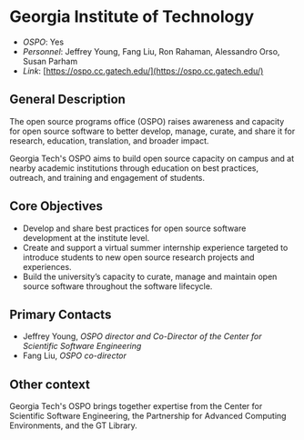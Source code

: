 # Georgia Institute of Technology

- *OSPO*: Yes
- *Personnel*: Jeffrey Young, Fang Liu, Ron Rahaman, Alessandro Orso, Susan Parham
- *Link*: [https://ospo.cc.gatech.edu/](https://ospo.cc.gatech.edu/)

## General Description

The open source programs office (OSPO) raises awareness and capacity for open source software to better develop, manage, curate, and share it for research, education, translation, and broader impact.

Georgia Tech's OSPO aims to build open source capacity on campus and at nearby academic institutions through education on best practices, outreach, and training and engagement of students.

## Core Objectives

- Develop and share best practices for open source software development at the institute level.
- Create and support a virtual summer internship experience targeted to introduce students to new open source research projects and experiences.
- Build the university’s capacity to curate, manage and maintain open source software throughout the software lifecycle.

## Primary Contacts

- Jeffrey Young, *OSPO director and Co-Director of the Center for Scientific Software Engineering*
- Fang Liu, *OSPO co-director*

## Other context

Georgia Tech's OSPO brings together expertise from the Center for Scientific Software Engineering, the Partnership for Advanced Computing Environments, and the GT Library.
